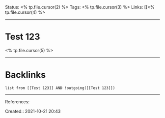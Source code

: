 
Status: <% tp.file.cursor(2) %>
Tags: <% tp.file.cursor(3) %>
Links: [[<% tp.file.cursor(4) %>
___
# Test 123
<% tp.file.cursor(5) %>
___
# Backlinks
```dataview
list from [[Test 123]] AND !outgoing([[Test 123]])
```
___
References:

Created:: 2021-10-21 20:43
